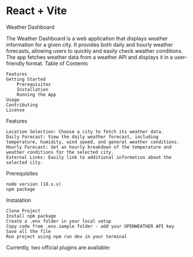 # React + Vite

Weather Dashboard

The Weather Dashboard is a web application that displays weather information for a given city. It provides both daily and hourly weather forecasts, allowing users to quickly and easily check weather conditions. The app fetches weather data from a weather API and displays it in a user-friendly format.
Table of Contents

    Features
    Getting Started
        Prerequisites
        Installation
        Running the App
    Usage
    Contributing
    License

Features

    Location Selection: Choose a city to fetch its weather data.
    Daily Forecast: View the daily weather forecast, including temperature, humidity, wind speed, and general weather conditions.
    Hourly Forecast: Get an hourly breakdown of the temperature and weather conditions for the selected city.
    External Links: Easily link to additional information about the selected city.

Prerequisites

    node version (18.x.x)
    npm package

Instalation

    Clone Project
    Install npm package
    Create a .env folder in your local setup
    Copy code from .env.sample folder - add your OPENWEATHER API key
    Save all the file
    Run project using npm run dev in your terminal

Currently, two official plugins are available:
